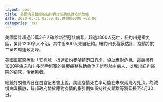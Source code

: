 ```yaml
---
layout: post
title: 美國海軍醫療船紐約靠岸協助應對疫情危機
date: 2020-03-31 02:50:42.000000000 +08:00
categories: rss
---
```


美國累計超過15萬3千人確診新型冠狀病毒，超過2800人死亡，紐約州是重災區，累計1200多人不治，其中近800人來自紐約。紐約州長葛謨估計，疫情將於二至四周達致高峰。

美國海軍醫療船「安慰號」抵達紐約曼哈頓港口靠岸，協助應對危機。這艘擁有1000張病床和十多間手術室的醫療船將協助收治非新型肺炎病人，以騰出紐約醫院的病床，治療患者。

總統特朗普周日在白宮記者會上說，美國疫情死亡率可能在未來兩周內見頂。為減慢病毒擴散，聯邦政府關於應對疫情的指引例如保持社交距離等將延長至4月30日。
